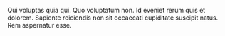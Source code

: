Qui voluptas quia qui.
Quo voluptatum non.
Id eveniet rerum quis et dolorem.
Sapiente reiciendis non sit occaecati cupiditate suscipit natus.
Rem aspernatur esse.